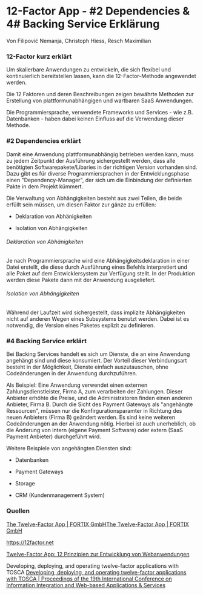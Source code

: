 # 12-Factor App - #2 Dependencies & 4# Backing Service Erklärung

Von Filipović Nemanja, Christoph Hiess, Resch Maximilian

### 12-Factor kurz erklärt

Um skalierbare Anwendungen zu entwickeln, die sich flexibel und kontinuierlich bereitstellen lassen, kann die 12-Factor-Methode angewendet werden.

Die 12 Faktoren und deren Beschreibungen zeigen bewährte Methoden zur Erstellung von plattformunabhängigen und wartbaren SaaS Anwendungen.

Die Programmiersprache, verwendete Frameworks und Services - wie z.B. Datenbanken - haben dabei keinen Einfluss auf die Verwendung dieser Methode.

### #2 Dependencies erklärt

Damit eine Anwendung plattformunabhängig betrieben werden kann, muss zu jedem Zeitpunkt der Ausführung sichergestellt werden, dass alle benötigten Softwarepakete/Libaries in der richtigen Version vorhanden sind. Dazu gibt es für diverse Programmiersprachen in der Entwicklungsphase einen "Dependency-Manager", der sich um die Einbindung der definierten Pakte in dem Projekt kümmert.

Die Verwaltung von Abhängigkeiten besteht aus zwei Teilen, die beide erfüllt sein müssen, um diesen Faktor zur gänze zu erfüllen:

- Deklaration von Abhänigkeiten

- Isolation von Abhängigkeiten

###### Deklaration von Abhänigkeiten

Je nach Programmiersprache wird eine Abhängigkeitsdeklaration in einer Datei erstellt, die diese durch Ausführung eines Befehls interpretiert und alle Paket auf dem Entwicklersystem zur Verfügung stellt. In der Produktion werden diese Pakete dann mit der Anwendung ausgeliefert.

###### Isolation von Abhängigkeiten

Während der Laufzeit wird sichergestellt, dass implizite Abhängigkeiten nicht auf anderen Wegen eines Subsystems benutzt werden. Dabei ist es notwendig, die Version eines Paketes explizit zu definieren.

### #4 Backing Service erklärt

Bei Backing Services handelt es sich um Dienste, die an eine Anwendung angehängt sind und diese konsumiert. Der Vorteil dieser Verbindungsart besteht in der Möglichkeit, Dienste einfach auszutauschen, ohne Codeänderungen in der Anwendung durchzuführen.

Als Beispiel: Eine Anwendung verwendet einen externen Zahlungsdienstleister, Firma A, zum verarbeiten der Zahlungen. Dieser Anbieter erhöhte die Preise, und die Administratoren finden einen anderen Anbieter, Firma B. Durch die Sicht des Payment Gateways als "angehängte Ressourcen", müssen nur die Konfirgurationsparamter in Richtung des neuen Anbieters (Firma B) geändert werden. Es sind keine weiteren Codeänderungen an der Anwendung nötig. Hierbei ist auch unerheblich, ob die Änderung von intern (eigene Payment Software) oder extern (SaaS Payment Anbieter) durchgeführt wird.

Weitere Beispiele von angehängten Diensten sind:

- Datenbanken

- Payment Gateways

- Storage

- CRM (Kundenmanagement System)

### Quellen

[The Twelve-Factor App | FORTIX GmbH](https://fortix.io/blog/die-12-faktoren-app)[The Twelve-Factor App | FORTIX GmbH](https://fortix.io/blog/die-12-faktoren-app)

https://12factor.net

[Twelve-Factor App: 12 Prinzipien zur Entwicklung von Webanwendungen](https://www.hosteurope.de/blog/die-twelve-factor-app-12-prinzipien-fuer-die-einfache-und-komfortable-entwicklung-von-webanwendungen/)

Developing, deploying, and operating twelve-factor applications with TOSCA [Developing, deploying, and operating twelve-factor applications with TOSCA | Proceedings of the 19th International Conference on Information Integration and Web-based Applications & Services](https://dl.acm.org/doi/abs/10.1145/3151759.3151830)
